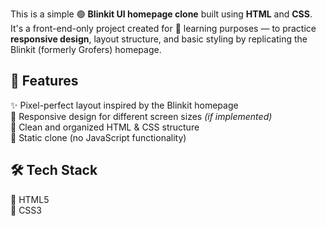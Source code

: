 This is a simple 🟢 **Blinkit UI homepage clone** built using **HTML** and **CSS**. It's a front-end-only project created for 🧠 learning purposes — to practice **responsive design**, layout structure, and basic styling by replicating the Blinkit (formerly Grofers) homepage.

## 🚀 Features

✨ Pixel-perfect layout inspired by the Blinkit homepage  
📱 Responsive design for different screen sizes *(if implemented)*  
🧹 Clean and organized HTML & CSS structure  
📄 Static clone (no JavaScript functionality)

## 🛠️ Tech Stack

🔹 HTML5  
🔹 CSS3
